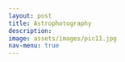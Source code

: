 ```yaml
---
layout: post
title: Astrophotography
description: 
image: assets/images/pic11.jpg
nav-menu: true
---
```


<span class="image fit"><img src="{% link assets/images/pic07.jpg %}" alt="" /></span>

